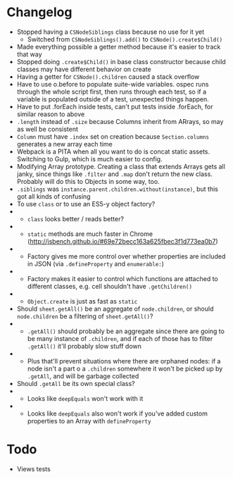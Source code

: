 # Changelog

- Stopped having a `CSNodeSiblings` class because no use for it yet
	- Switched from `CSNodeSiblings().add()` to `CSNode().create$Child()`
- Made everything possible a getter method because it's easier to track that way
- Stopped doing `.create$Child()` in base class constructor because child classes may have different behavior on create
- Having a getter for `CSNode().children` caused a stack overflow
- Have to use o.before to populate suite-wide variables. ospec runs through the whole script first, then runs through each test, so if a variable is populated outside of a test, unexpected things happen.
- Have to put .forEach inside tests, can't put tests inside .forEach, for similar reason to above
- `.length` instead of `.size` because Columns inherit from ARrays, so may as well be consistent
- `Column` must have `.index` set on creation because `Section.columns` generates a new array each time
- Webpack is a PITA when all you want to do is concat static assets. Switching to Gulp, which is much easier to config.
- Modifying Array prototype. Creating a class that extends Arrays gets all janky, since things like `.filter` and `.map` don't return the new class. Probably will do this to Objects in some way, too.
- `.siblings` was `instance.parent.children.without(instance)`, but this got all kinds of confusing
- To use `class` or to use an ES5-y object factory?
- - `class` looks better / reads better?
- - `static` methods are much faster in Chrome (http://jsbench.github.io/#69e72becc163a625fbec3f1d773ea0b7)
- - Factory gives me more control over whether properties are included in JSON (via `.defineProperty` and `enumerable:`)
- - Factory makes it easier to control which functions are attached to different classes, e.g. cell shouldn't have `.getChildren()`
- - `Object.create` is just as fast as `static`
- Should `sheet.getAll()` be an aggregate of `node.children`, or should `node.children` be a filtering of `sheet.getAll()`?
- - `.getAll()` should probably be an aggregate since there are going to be many instance of `.children`, and if each of those has to filter `.getAll()` it'll probably slow stuff down
- - Plus that'll prevent situations where there are orphaned nodes: if a node isn't a part o a `.children` somewhere it won't be picked up by `.getAll`, and will be garbage collected
- Should `.getAll` be its own special class?
- - Looks like `deepEquals` won't work with it
- - Looks like `deepEquals` also won't work if you've added custom properties to an Array with `defineProperty`

# Todo
- Views tests
